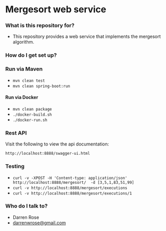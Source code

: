 # Mergesort web service #

### What is this repository for? ###

* This repository provides a web service that implements the mergesort algorithm.

### How do I get set up? ###

### Run via Maven

* `mvn clean test`
* `mvn clean spring-boot:run`

#### Run via Docker
* `mvn clean package`
* `./docker-build.sh`
* `./docker-run.sh`

### Rest API

Visit the following to view the api documentation:

`http://localhost:8888/swagger-ui.html`

### Testing

* `curl -v -XPOST -H 'Content-type: application/json' http://localhost:8888/mergesort/  -d [3,5,1,83,51,99]`
* `curl -v http://localhost:8888/mergesort/executions`
* `curl -v http://localhost:8888/mergesort/executions/1`

### Who do I talk to? ###

* Darren Rose
* darrenwrose@gmail.com
